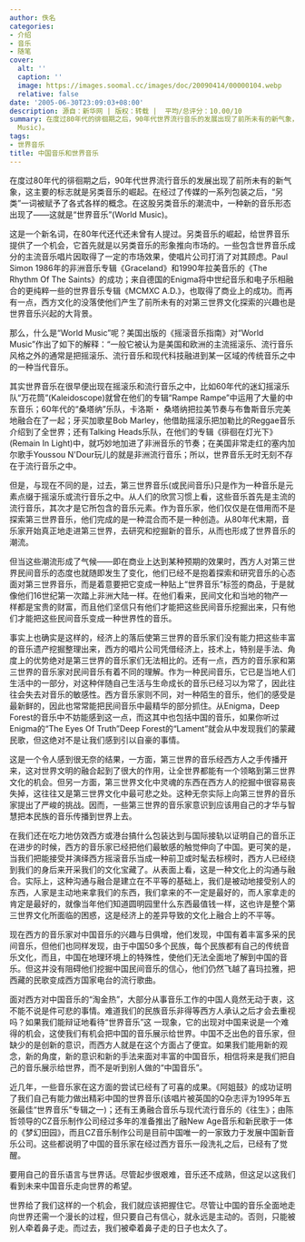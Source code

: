 ```yaml
---
author: 佚名
categories:
- 介绍
- 音乐
- 随笔
cover:
  alt: ''
  caption: ''
  image: https://images.soomal.cc/images/doc/20090414/00000104.webp
  relative: false
date: '2005-06-30T23:09:03+08:00'
description: 源自：新华网 | 版权：转载 |  平均/总评分：10.00/10
summary: 在度过80年代的徘徊期之后，90年代世界流行音乐的发展出现了前所未有的新气象，这主要的标志就是另类音乐的崛起。在经过了传媒的一系列包装之后，“另类”一词被赋予了各式各样的概念。在这股另类音乐的潮流中，一种新的音乐形态出现了――这就是“世界音乐”(World
  Music)。
tags:
- 世界音乐
title: 中国音乐和世界音乐
---
```


在度过80年代的徘徊期之后，90年代世界流行音乐的发展出现了前所未有的新气象，这主要的标志就是另类音乐的崛起。在经过了传媒的一系列包装之后，“另类”一词被赋予了各式各样的概念。在这股另类音乐的潮流中，一种新的音乐形态出现了――这就是“世界音乐”(World Music)。

这是一个新名词，在80年代还代还未曾有人提过。另类音乐的崛起，给世界音乐提供了一个机会，它首先就是以另类音乐的形象推向市场的。一些包含世界音乐成分的主流音乐唱片因取得了一定的市场效果，使唱片公司打消了对其顾虑。Paul Simon 1986年的非洲音乐专辑《Graceland》和1990年拉美音乐的《The Rhythm Of The Saints》的成功；来自德国的Enigma将中世纪音乐和电子乐相融合的更纯粹一些的世界音乐专辑《MCMXC A.D.》，也取得了商业上的成功。而再有一点，西方文化的没落使他们产生了前所未有的对第三世界文化探索的兴趣也是世界音乐兴起的大背景。

那么，什么是“World Music”呢？美国出版的《摇滚音乐指南》对“World Music”作出了如下的解释：“一般它被认为是美国和欧洲的主流摇滚乐、流行音乐风格之外的通常是把摇滚乐、流行音乐和现代科技融进到某一区域的传统音乐之中的一种当代音乐。

其实世界音乐在很早便出现在摇滚乐和流行音乐之中，比如60年代的迷幻摇滚乐队“万花筒”(Kaleidoscope)就曾在他们的专辑“Rampe Rampe”中运用了大量的中东音乐；60年代的“桑塔纳”乐队，卡洛斯・ 桑塔纳把拉美节奏与布鲁斯音乐完美地融合在了一起；牙买加歌星Bob Marley，他借助摇滚乐把加勒比的Reggae音乐介绍到了全世界；还有Talking Heads乐队，在他们的专辑《徘徊在灯光下》(Remain In Light)中，就巧妙地加进了非洲音乐的节奏；在美国非常走红的塞内加尔歌手Youssou N'Dour玩儿的就是非洲流行音乐；所以，世界音乐无时无刻不存在于流行音乐之中。

但是，与现在不同的是，过去，第三世界音乐(或民间音乐)只是作为一种音乐是元素点缀于摇滚乐或流行音乐之中。从人们的欣赏习惯上看，这些音乐首先是主流的流行音乐，其次才是它所包含的音乐元素。作为音乐家，他们仅仅是在借用而不是探索第三世界音乐，他们完成的是一种混合而不是一种创造。从80年代末期，音乐家开始真正地走进第三世界，去研究和挖掘新的音乐，从而也形成了世界音乐的潮流。

但当这些潮流形成了气候――即在商业上达到某种预期的效果时，西方人对第三世界民间音乐的态度也就随即发生了变化，他们已经不是抱着探索和研究音乐的心态面对第三世界音乐，而是着意要把它变成一种贴上“世界音乐”标签的商品，于是就像他们16世纪第一次踏上非洲大陆一样。在他们看来，民间文化和当地的物产一样都是宝贵的财富，而且他们坚信只有他们才能把这些民间音乐挖掘出来，只有他们才能把这些民间音乐变成一种世界性的音乐。 

 事实上也确实是这样的，经济上的落后使第三世界的音乐家们没有能力把这些丰富的音乐遗产挖掘整理出来，西方的唱片公司凭借经济上，技术上，特别是手法、角度上的优势绝对是第三世界的音乐家们无法相比的。还有一点，西方的音乐家和第三世界的音乐家对民间音乐有着不同的理解。作为一种民间音乐，它已是当地人们生活中的一部分，对这种伴随自己生活与生命成长的音乐已经习以为常了，因此往往会失去对音乐的敏感性。西方音乐家则不同，对一种陌生的音乐，他们的感受是最新鲜的，因此也常常能把民间音乐中最精华的部分抓住。从Enigma，Deep Forest的音乐中不妨能感到这一点，而这其中也包括中国的音乐，如果你听过Enigma的“The Eyes Of Truth”Deep Forest的“Lament”就会从中发现我们的蒙藏民歌，但这绝对不是让我们感到引以自豪的事情。

这是一个令人感到很无奈的结果，一方面，第三世界的音乐经西方人之手传播开来，这对世界文明的融合起到了很大的作用，让全世界都能有一个领略到第三世界文化的机会。但另一方面，第三世界文化中灵魂的东西在西方人的挖掘中很容易丧失掉，这往往又是第三世界文化中最可悲之处。这种无奈实际上向第三世界的音乐家提出了严峻的挑战。因而，一些第三世界的音乐家意识到应该用自己的才华与智慧把本民族的音乐传播到世界上去。

在我们还在吃力地仿效西方或港台搞什么包装达到与国际接轨以证明自己的音乐正在进步的时候，西方的音乐家已经把他们最敏感的触觉伸向了中国。更可笑的是，当我们把能接受并演绎西方摇滚音乐当成一种前卫或时髦去标榜时，西方人已经绕到我们的身后来开采我们的文化宝藏了。从表面上看，这是一种文化上的沟通与融合。实际上，这种沟通与融合是建立在不平等的基础上，我们是被动地接受别人的东西，人家是主动地来拿我们的东西，我们拿来的不一定是最好的，而人家拿走的肯定是最好的，就像当年他们知道圆明园里什么东西最值钱一样，这也许是整个第三世界文化所面临的困惑，这是经济上的差异导致的文化上融合上的不平等。

现在西方的音乐家对中国音乐的兴趣与日俱增，他们发现，中国有着丰富多采的民间音乐，但他们也同样发现，由于中国50多个民族，每个民族都有自己的传统音乐文化，而且，中国在地理环境上的特殊性，使他们无法全面地了解到中国的音乐。但这并没有阻碍他们挖掘中国民间音乐的信心，他们仍然飞越了喜玛拉雅，把西藏的民歌变成西方国家电台的流行歌曲。

面对西方对中国音乐的“淘金热”，大部分从事音乐工作的中国人竟然无动于衷，这不能不说是件可悲的事情。难道我们的民族音乐非得等西方人承认之后才会去重视吗？如果我们能辩证地看待“世界音乐”这 一现象，它的出现对中国来说是一个难得的机会，这使我们有机会把中国的音乐展示给世界。中国不乏出色的音乐家，但缺少的是创新的意识，而西方人就是在这个方面占了便宜。如果我们能用新的观念，新的角度，新的意识和新的手法来面对丰富的中国音乐，相信将来是我们把自己的音乐展示给世界，而不是听到别人做的“中国音乐”。

近几年，一些音乐家在这方面的尝试已经有了可喜的成果。《阿姐鼓》的成功证明了我们自己有能力做出精彩中国的世界音乐(该唱片被英国的Q杂志评为1995年五张最佳“世界音乐”专辑之一)；还有王勇融合音乐与现代流行音乐的《往生》；由陈哲领导的CZ音乐制作公司经过多年的准备推出了融New Age音乐和新民歌于一体的《梦幻田园》，而且CZ音乐制作公司是目前中国唯一的一家致力于发展中国新音乐公司。这些都说明了中国的音乐家在经过西方音乐一段洗礼之后，已经有了觉醒。

要用自己的音乐语言与世界话。尽管起步很艰难，音乐还不成熟，但这足以这我们看到未来中国音乐走向世界的希望。

世界给了我们这样的一个机会，我们就应该把握住它。尽管让中国的音乐全面地走向世界还需一个漫长的过程，但只要自己有信心，就永远是主动的。否则，只能被别人牵着鼻子走。而过去，我们被牵着鼻子走的日子也太久了。